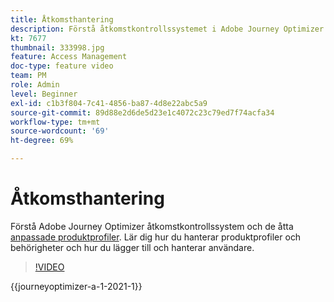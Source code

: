 ```yaml
---
title: Åtkomsthantering
description: Förstå åtkomstkontrollssystemet i Adobe Journey Optimizer och de åtta anpassade produktprofilerna. Lär dig hur du hanterar produktprofiler och behörigheter och hur du lägger till och hanterar användare.
kt: 7677
thumbnail: 333998.jpg
feature: Access Management
doc-type: feature video
team: PM
role: Admin
level: Beginner
exl-id: c1b3f804-7c41-4856-ba87-4d8e22abc5a9
source-git-commit: 89d88e2d6de5d23e1c4072c23c79ed7f74acfa34
workflow-type: tm+mt
source-wordcount: '69'
ht-degree: 69%

---
```


# Åtkomsthantering

Förstå Adobe Journey Optimizer åtkomstkontrollssystem och de åtta [anpassade produktprofiler](https://experienceleague.adobe.com/docs/journey-optimizer/using/administration/ootb-product-profiles.html). Lär dig hur du hanterar produktprofiler och behörigheter och hur du lägger till och hanterar användare.

>[!VIDEO](https://video.tv.adobe.com/v/333998?quality=12&learn=on)

{{journeyoptimizer-a-1-2021-1}}
